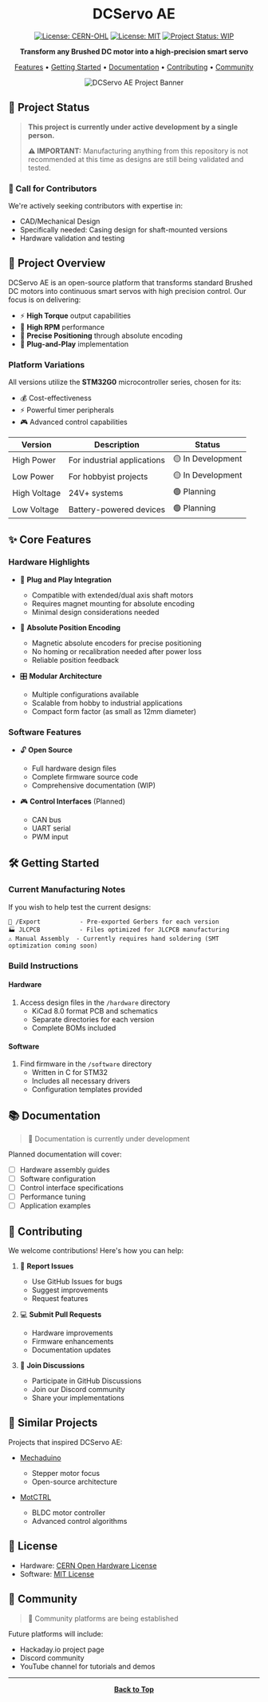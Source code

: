 <div align="center">

# DCServo AE

[![License: CERN-OHL](https://img.shields.io/badge/Hardware-CERN--OHL-yellow.svg)](https://ohwr.org/cernohl)
[![License: MIT](https://img.shields.io/badge/Software-MIT-blue.svg)](https://opensource.org/licenses/MIT)
[![Project Status: WIP](https://img.shields.io/badge/Project%20Status-WIP-orange.svg)]()

**Transform any Brushed DC motor into a high-precision smart servo**

[Features](#features) • [Getting Started](#getting-started) • [Documentation](#documentation) • [Contributing](#contributing) • [Community](#community)

<img src="/api/placeholder/800/400" alt="DCServo AE Project Banner">

</div>

## 🚨 Project Status

> **This project is currently under active development by a single person.**
>
> **⚠️ IMPORTANT:** Manufacturing anything from this repository is not recommended at this time as designs are still being validated and tested.

### 🤝 Call for Contributors
We're actively seeking contributors with expertise in:
- CAD/Mechanical Design
- Specifically needed: Casing design for shaft-mounted versions
- Hardware validation and testing

## 🎯 Project Overview

DCServo AE is an open-source platform that transforms standard Brushed DC motors into continuous smart servos with high precision control. Our focus is on delivering:

- ⚡ **High Torque** output capabilities
- 🔄 **High RPM** performance
- 📏 **Precise Positioning** through absolute encoding
- 🔌 **Plug-and-Play** implementation

### Platform Variations

All versions utilize the **STM32G0** microcontroller series, chosen for its:
- 💰 Cost-effectiveness
- ⚡ Powerful timer peripherals
- 🎮 Advanced control capabilities

| Version | Description | Status |
|---------|-------------|---------|
| High Power | For industrial applications | 🟡 In Development |
| Low Power | For hobbyist projects | 🟡 In Development |
| High Voltage | 24V+ systems | 🟢 Planning |
| Low Voltage | Battery-powered devices | 🟢 Planning |

## ✨ Core Features

### Hardware Highlights
- 🔌 **Plug and Play Integration**
  - Compatible with extended/dual axis shaft motors
  - Requires magnet mounting for absolute encoding
  - Minimal design considerations needed

- 📏 **Absolute Position Encoding**
  - Magnetic absolute encoders for precise positioning
  - No homing or recalibration needed after power loss
  - Reliable position feedback

- 🎛️ **Modular Architecture**
  - Multiple configurations available
  - Scalable from hobby to industrial applications
  - Compact form factor (as small as 12mm diameter)

### Software Features
- 🔓 **Open Source**
  - Full hardware design files
  - Complete firmware source code
  - Comprehensive documentation (WIP)

- 🎮 **Control Interfaces** (Planned)
  - CAN bus
  - UART serial
  - PWM input

## 🛠️ Getting Started

### Current Manufacturing Notes
If you wish to help test the current designs:
```
📁 /Export           - Pre-exported Gerbers for each version
🏭 JLCPCB           - Files optimized for JLCPCB manufacturing
⚠️ Manual Assembly  - Currently requires hand soldering (SMT optimization coming soon)
```

### Build Instructions

#### Hardware
1. Access design files in the `/hardware` directory
   - KiCad 8.0 format PCB and schematics
   - Separate directories for each version
   - Complete BOMs included

#### Software
1. Find firmware in the `/software` directory
   - Written in C for STM32
   - Includes all necessary drivers
   - Configuration templates provided

## 📚 Documentation

> 🚧 Documentation is currently under development

Planned documentation will cover:
- [ ] Hardware assembly guides
- [ ] Software configuration
- [ ] Control interface specifications
- [ ] Performance tuning
- [ ] Application examples

## 👥 Contributing

We welcome contributions! Here's how you can help:

1. 🐛 **Report Issues**
   - Use GitHub Issues for bugs
   - Suggest improvements
   - Request features

2. 💻 **Submit Pull Requests**
   - Hardware improvements
   - Firmware enhancements
   - Documentation updates

3. 🤝 **Join Discussions**
   - Participate in GitHub Discussions
   - Join our Discord community
   - Share your implementations

## 🌟 Similar Projects

Projects that inspired DCServo AE:

- [Mechaduino](https://hackaday.io/project/11224-mechaduino)
  - Stepper motor focus
  - Open-source architecture

- [MotCTRL](https://github.com/osannolik/MotCtrl)
  - BLDC motor controller
  - Advanced control algorithms

## 📜 License

- Hardware: [CERN Open Hardware License](LICENSE-HARDWARE)
- Software: [MIT License](LICENSE-SOFTWARE)

## 🤝 Community

> 🚧 Community platforms are being established

Future platforms will include:
- Hackaday.io project page
- Discord community
- YouTube channel for tutorials and demos

---

<div align="center">

**[Back to Top](#dcservo-ae)**

</div>
